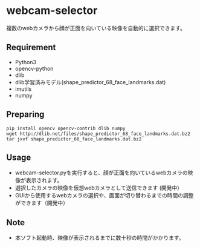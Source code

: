 # webcam-selector
複数のwebカメラから顔が正面を向いている映像を自動的に選択できます。

## Requirement
- Python3
- opencv-python
- dlib
- dlib学習済みモデル(shape_predictor_68_face_landmarks.dat)
- imutils
- numpy

## Preparing
```
pip install opencv opencv-contrib dlib numpy
wget http://dlib.net/files/shape_predictor_68_face_landmarks.dat.bz2
tar jxvf shape_predictor_68_face_landmarks.dat.bz2
```
## Usage
- webcam-selector.pyを実行すると、顔が正面を向いているwebカメラの映像が表示されます。
- 選択したカメラの映像を仮想webカメラとして送信できます (開発中）
- GUIから使用するwebカメラの選択や、画面が切り替わるまでの時間の調整ができます（開発中）
## Note
- 本ソフト起動時、映像が表示されるまでに数十秒の時間がかかります。

